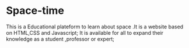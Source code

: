 # Space-time


This is a Educational plateform to learn about space .It is a website based on HTML,CSS and Javascript;
It is available for all to expand their knowledge as a student ,professor or expert;
